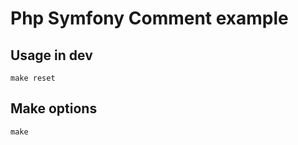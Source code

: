 # Php Symfony Comment example

## Usage in dev

```shell
make reset
```

## Make options

```shell
make 
```
